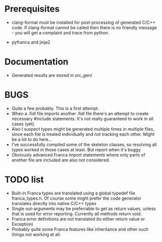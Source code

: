 # Prerequisites

* clang-format must be installed for post-processing of generated C/C++ code.
If clang-format cannot be called then there is no friendly message - you
will get a complaint and trace from python.

* pyfranca and jinja2

# Documentation

* Generated results are stored in src_gen/

# BUGS

* Quite a few probably.  This is a first attempt.
* When a .fidl file imports another .fidl file there's an attempt to create
  necessary #include statements.   It's not really guaranteed to work in
  all cases (yet).
* Also I suspect types might be generated multiple times in multiple files,
  since each file is treated individually and not tracking each other.
  Might be a lot to do here...
* I've successfully compiled some of the skeleton classes, so resolving
  all types worked in those cases at least.  But report when it's buggy.
* Obviously advanced Franca import statements where only parts of another
  file are included are also not considered.

# TODO list

* Built-in Franca types are translated using a global typedef file
  franca_types.h.  Of course some might prefer the code generator translates
  directly into native C/C++ types
* Single out-arguments may be preferrable to get as return values, unless
  that is used for error reporting. Currently all methods return void.
* Franca error definitions are not translated (to either return value or
  Exception)
* Probably quite some Franca features like inheritance and other such
  things not working at all.
